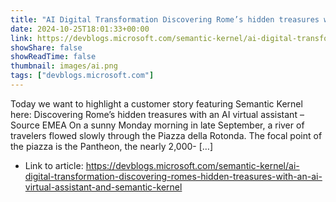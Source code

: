```yaml
---
title: "AI Digital Transformation Discovering Rome’s hidden treasures with an AI virtual assistant and Semantic Kernel"
date: 2024-10-25T18:01:33+00:00
link: https://devblogs.microsoft.com/semantic-kernel/ai-digital-transformation-discovering-romes-hidden-treasures-with-an-ai-virtual-assistant-and-semantic-kernel
showShare: false
showReadTime: false
thumbnail: images/ai.png
tags: ["devblogs.microsoft.com"]
---
```

Today we want to highlight a customer story featuring Semantic Kernel here: Discovering Rome’s hidden treasures with an AI virtual assistant – Source EMEA On a sunny Monday morning in late September, a river of travelers flowed slowly through the Piazza della Rotonda. The focal point of the piazza is the Pantheon, the nearly 2,000- […]

- Link to article: https://devblogs.microsoft.com/semantic-kernel/ai-digital-transformation-discovering-romes-hidden-treasures-with-an-ai-virtual-assistant-and-semantic-kernel